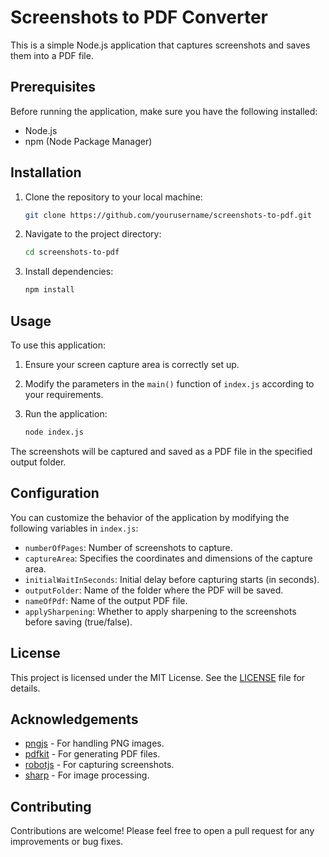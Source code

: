 # Screenshots to PDF Converter

This is a simple Node.js application that captures screenshots and saves them into a PDF file.

## Prerequisites

Before running the application, make sure you have the following installed:

- Node.js
- npm (Node Package Manager)

## Installation

1. Clone the repository to your local machine:

    ```bash
    git clone https://github.com/yourusername/screenshots-to-pdf.git
    ```

2. Navigate to the project directory:

    ```bash
    cd screenshots-to-pdf
    ```

3. Install dependencies:

    ```bash
    npm install
    ```

## Usage

To use this application:

1. Ensure your screen capture area is correctly set up.
2. Modify the parameters in the `main()` function of `index.js` according to your requirements.
3. Run the application:

    ```bash
    node index.js
    ```

The screenshots will be captured and saved as a PDF file in the specified output folder.

## Configuration

You can customize the behavior of the application by modifying the following variables in `index.js`:

- `numberOfPages`: Number of screenshots to capture.
- `captureArea`: Specifies the coordinates and dimensions of the capture area.
- `initialWaitInSeconds`: Initial delay before capturing starts (in seconds).
- `outputFolder`: Name of the folder where the PDF will be saved.
- `nameOfPdf`: Name of the output PDF file.
- `applySharpening`: Whether to apply sharpening to the screenshots before saving (true/false).

## License

This project is licensed under the MIT License. See the [LICENSE](LICENSE) file for details.

## Acknowledgements

- [pngjs](https://www.npmjs.com/package/pngjs) - For handling PNG images.
- [pdfkit](https://www.npmjs.com/package/pdfkit) - For generating PDF files.
- [robotjs](https://www.npmjs.com/package/robotjs) - For capturing screenshots.
- [sharp](https://www.npmjs.com/package/sharp) - For image processing.

## Contributing

Contributions are welcome! Please feel free to open a pull request for any improvements or bug fixes.

